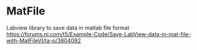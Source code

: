 # MatFile

Labview library to save data in matlab file format
https://forums.ni.com/t5/Example-Code/Save-LabView-data-in-mat-file-with-MatFileVI/ta-p/3804092
